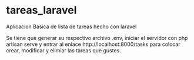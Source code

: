 # tareas_laravel
Aplicacion Basica de lista de tareas hecho con laravel

Se tiene que generar su respectivo archivo .env,
iniciar el servidor con php artisan serve y 
entrar al enlace http://localhost:8000/tasks para 
colocar crear, modificar y elimiar las tareas que gustes.
